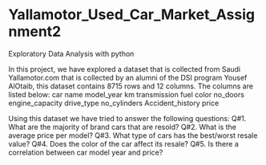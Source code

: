 
# Yallamotor_Used_Car_Market_Assignment2


Exploratory Data Analysis with python

In this project, we have explored a dataset that is collected from Saudi Yallamotor.com that is collected by an alumni of the DSI program Yousef AlOtaib, this dataset contains 8715 rows and 12 columns.
The columns are listed below:
car name
model_year
km
transmission
fuel
color
no_doors
engine_capacity
drive_type
no_cylinders
Accident_history
price

Using this dataset we have tried to answer the following questions:
Q#1. What are the majority of brand cars that are resold?
Q#2. What is the average price per model?
Q#3. What type of cars has the best/worst resale value?
Q#4. Does the color of the car affect its resale?
Q#5. Is there a correlation between car model year and price?







